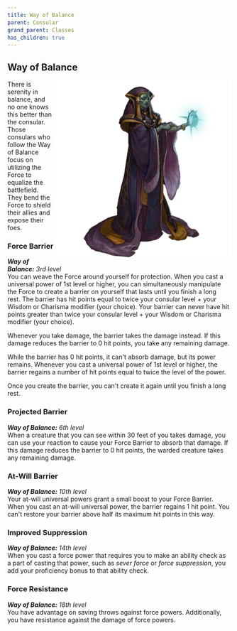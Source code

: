 ```yaml
---
title: Way of Balance
parent: Consular
grand_parent: Classes
has_children: true
---
```


## Way of Balance


<img src='../../../../zzImages/Classes/consular_balance.png' style='float:right; width:400px;'>

There is serenity in balance, and no one knows this better than the consular. Those consulars who follow the Way of Balance focus on utilizing the Force to equalize the battlefield. They bend the Force to shield their allies and expose their foes.

### Force Barrier
_**Way of Balance:** 3rd level_<br>
You can weave the Force around yourself for protection. When you cast a universal power of 1st level or higher, you can simultaneously manipulate the Force to create a barrier on yourself that lasts until you finish a long rest. The barrier has hit points equal to twice your consular level + your Wisdom or Charisma modifier (your choice). Your barrier can never have hit points greater than twice your consular level + your Wisdom or Charisma modifier (your choice).

Whenever you take damage, the barrier takes the damage instead. If this damage reduces the barrier to 0 hit points, you take any remaining damage.

While the barrier has 0 hit points, it can't absorb damage, but its power remains. Whenever you cast a universal power of 1st level or higher, the barrier regains a number of hit points equal to twice the level of the power.

Once you create the barrier, you can't create it again until you finish a long rest.

### Projected Barrier
_**Way of Balance:** 6th level_<br>
When a creature that you can see within 30 feet of you takes damage, you can use your reaction to cause your Force Barrier to absorb that damage. If this damage reduces the barrier to 0 hit points, the warded creature takes any remaining damage.

### At-Will Barrier
_**Way of Balance:** 10th level_<br>
Your at-will universal powers grant a small boost to your Force Barrier. When you cast an at-will universal power, the barrier regains 1 hit point. You can't restore your barrier above half its maximum hit points in this way.

### Improved Suppression
_**Way of Balance:** 14th level_<br>
When you cast a force power that requires you to make an ability check as a part of casting that power, such as *sever force* or *force suppression*, you add your proficiency bonus to that ability check.

### Force Resistance
_**Way of Balance:** 18th level_<br>
You have advantage on saving throws against force powers. Additionally, you have resistance against the damage of force powers.
